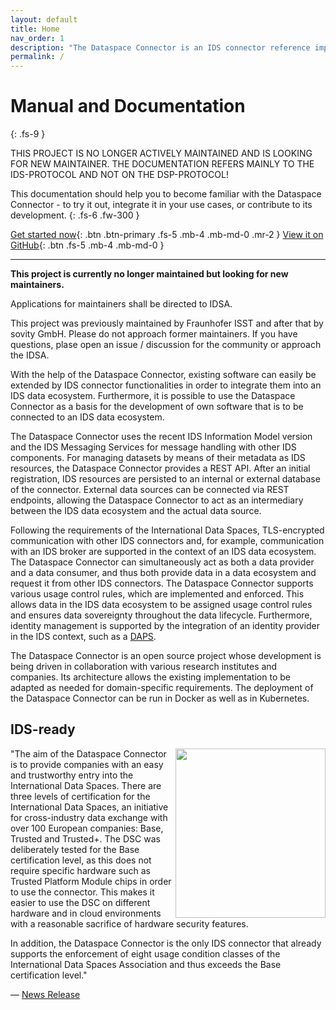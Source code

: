 ```yaml
---
layout: default
title: Home
nav_order: 1
description: "The Dataspace Connector is an IDS connector reference implementation following the specifications of the IDS Information Model."
permalink: /
---
```


# Manual and Documentation
{: .fs-9 }

THIS PROJECT IS NO LONGER ACTIVELY MAINTAINED AND IS LOOKING FOR NEW MAINTAINER. THE DOCUMENTATION REFERS MAINLY TO THE IDS-PROTOCOL AND NOT ON THE DSP-PROTOCOL!

This documentation should help you to become familiar with the Dataspace Connector - to try it out,
integrate it in your use cases, or contribute to its development.
{: .fs-6 .fw-300 }

[Get started now](pages/getting-started.md){: .btn .btn-primary .fs-5 .mb-4 .mb-md-0 .mr-2 } [View it on GitHub](https://github.com/International-Data-Spaces-Association/DataspaceConnector){: .btn .fs-5 .mb-4 .mb-md-0 }

---

**This project is currently no longer maintained but looking for new maintainers.**

Applications for maintainers shall be directed to IDSA.

This project was previously maintained by Fraunhofer ISST and after that by sovity GmbH.
Please do not approach former maintainers. If you have questions, plase open an issue / discussion for the community or approach the IDSA.

With the
help of the Dataspace Connector, existing software can easily be extended by IDS connector
functionalities in order to integrate them into an IDS data ecosystem. Furthermore, it is possible
to use the Dataspace Connector as a basis for the development of own software that is to be
connected to an IDS data ecosystem.

The Dataspace Connector uses the recent IDS Information Model version and the IDS Messaging Services
for message handling with other IDS components. For managing datasets by
means of their metadata as IDS resources, the Dataspace Connector provides a REST API. After an
initial registration, IDS resources are persisted to an internal or external database of the
connector. External data sources can be connected via REST endpoints, allowing the Dataspace
Connector to act as an intermediary between the IDS data ecosystem and the actual data source.

Following the requirements of the International Data Spaces, TLS-encrypted communication with other
IDS connectors and, for example, communication with an IDS broker are supported in the context of an
IDS data ecosystem. The Dataspace Connector can simultaneously act as both a data provider and a
data consumer, and thus both provide data in a data ecosystem and request it from other IDS
connectors. The Dataspace Connector supports various usage control rules, which are implemented and
enforced. This allows data in the IDS data ecosystem to be assigned usage control rules and ensures
data sovereignty throughout the data lifecycle. Furthermore, identity management is supported by the
integration of an identity provider in the IDS context, such as a [DAPS](https://github.com/International-Data-Spaces-Association/IDS-G/tree/master/core/DAPS).

The Dataspace Connector is an open source project whose development is being driven in collaboration
with various research institutes and companies. Its architecture allows the existing implementation
to be adapted as needed for domain-specific requirements. The deployment of the Dataspace Connector
can be run in Docker as well as in Kubernetes.

## IDS-ready

<img width="240" height="271" align="right" src="https://www.isst.fraunhofer.de/de/news/pressemitteilungen/2020/Dataspace-Connector/jcr:content/fixedContent/pressArticleParsys/textwithasset/imageComponent/image.img.4col.png/1630102168902/ids-ready.png">

"The aim of the Dataspace Connector is to provide companies with an easy and trustworthy entry into
the International Data Spaces. There are three levels of certification for the International Data
Spaces, an initiative for cross-industry data exchange with over 100 European companies: Base,
Trusted and Trusted+. The DSC was deliberately tested for the Base certification level, as this does
not require specific hardware such as Trusted Platform Module chips in order to use the connector.
This makes it easier to use the DSC on different hardware and in cloud environments with a
reasonable sacrifice of hardware security features.

In addition, the Dataspace Connector is the only IDS connector that already supports the enforcement
of eight usage condition classes of the International Data Spaces Association and thus exceeds the
Base certification level."

— [News Release](https://www.isst.fraunhofer.de/de/news/pressemitteilungen/2020/Dataspace-Connector.html)
